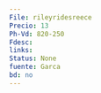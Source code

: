 ```yaml
---
File: rileyridesreece
Precio: 13
Ph-Vd: 820-250
Fdesc: 
links: 
Status: None
fuente: Garca
bd: no
---
```

